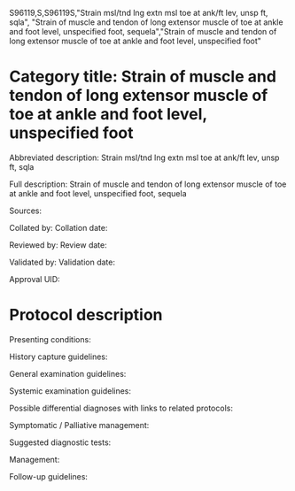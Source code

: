 S96119,S,S96119S,"Strain msl/tnd lng extn msl toe at ank/ft lev, unsp ft, sqla", "Strain of muscle and tendon of long extensor muscle of toe at ankle and foot level, unspecified foot, sequela","Strain of muscle and tendon of long extensor muscle of toe at ankle and foot level, unspecified foot"
# Category title: Strain of muscle and tendon of long extensor muscle of toe at ankle and foot level, unspecified foot

Abbreviated description: Strain msl/tnd lng extn msl toe at ank/ft lev, unsp ft, sqla

Full description: Strain of muscle and tendon of long extensor muscle of toe at ankle and foot level, unspecified foot, sequela

Sources:

Collated by:
Collation date:

Reviewed by:
Review date:

Validated by:
Validation date:

Approval UID:

# Protocol description

Presenting conditions:

History capture guidelines:

General examination guidelines:

Systemic examination guidelines:

Possible differential diagnoses with links to related protocols:

Symptomatic / Palliative management:

Suggested diagnostic tests:

Management:

Follow-up guidelines:
